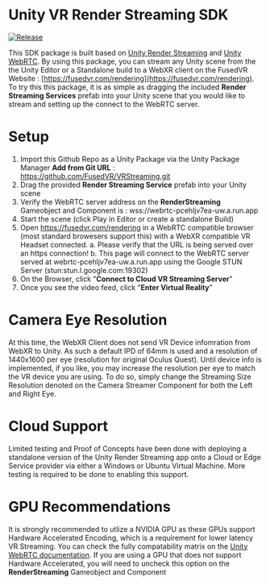 # Unity VR Render Streaming SDK

[![Release](https://img.shields.io/github/v/release/FusedVR/VRStreaming)](https://github.com/FusedVR/VRStreaming/releases)

This SDK package is built based on [Unity Render Streaming](https://docs.unity3d.com/Packages/com.unity.renderstreaming@2.0/manual/index.html) and [Unity WebRTC](https://docs.unity3d.com/Packages/com.unity.webrtc@2.4/manual/index.html). By using this package, you can stream any Unity scene from the the Unity Editor or a Standalone build to a WebXR client on the FusedVR Website : [https://fusedvr.com/rendering](https://fusedvr.com/rendering). To try this this package, it is as simple as dragging the included **Render Streaming Services** prefab into your Unity scene that you would like to stream and setting up the connect to the WebRTC server. 

# Setup

1. Import this Github Repo as a Unity Package via the Unity Package Manager **Add from Git URL** : https://github.com/FusedVR/VRStreaming.git
2. Drag the provided **Render Streaming Service** prefab into your Unity scene
3. Verify the WebRTC server address on the **RenderStreaming** Gameobject and Component is : wss://webrtc-pcehljv7ea-uw.a.run.app
4. Start the scene (click Play in Editor or create a standalone Build)
5. Open https://fusedvr.com/rendering in a WebRTC compatible browser (most standard browesers support this) with a WebXR compatible VR Headset connected.
  a. Please verify that the URL is being served over an https connection!
  b. This page will connect to the WebRTC server served at webrtc-pcehljv7ea-uw.a.run.app using the Google STUN Server (stun:stun.l.google.com:19302)
5. On the Browser, click "**Connect to Cloud VR Streaming Server**"
6. Once you see the video feed, click "**Enter Virtual Reality**"

# Camera Eye Resolution

At this time, the WebXR Client does not send VR Device infomration from WebXR to Unity. As such a default IPD of 64mm is used and a resolution of 1440x1600 per eye (resolution for original Oculus Quest). Until device info is implemented, if you like, you may increase the resolution per eye to match the VR device you are using. To do so, simply change the Streaming Size Resolution denoted on the Camera Streamer Component for both the Left and Right Eye.

# Cloud Support

Limited testing and Proof of Concepts have been done with deploying a standalone version of the Unity Render Streaming app onto a Cloud or Edge Service provider via either a Windows or Ubuntu Virtual Machine. More testing is required to be done to enabling this support. 

# GPU Recommendations

It is strongly recommended to utlize a NVIDIA GPU as these GPUs support Hardware Accelerated Encoding, which is a requirement for lower latency VR Streaming. You can check the fully compatability matrix on the [Unity WebRTC documentation](https://docs.unity3d.com/Packages/com.unity.webrtc@2.4/manual/index.html). If you are using a GPU that does not support Hardware Accelerated, you will need to uncheck this option on the **RenderStreaming** Gameobject and Component
